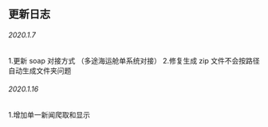 ## 更新日志

###### 2020.1.7
1.更新 soap 对接方式 （多途海运舱单系统对接）
2.修复生成 zip 文件不会按路径自动生成文件夹问题

###### 2020.1.16
1.增加单一新闻爬取和显示
